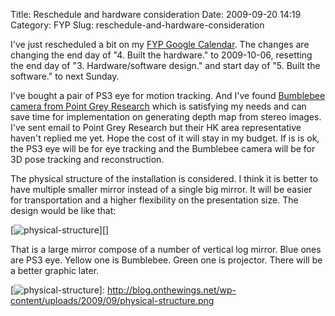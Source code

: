 Title: Reschedule and hardware consideration
Date: 2009-09-20 14:19
Category: FYP
Slug: reschedule-and-hardware-consideration

I've just rescheduled a bit on my [FYP Google Calendar][]. The changes
are changing the end day of "4. Built the hardware." to 2009-10-06,
resetting the end day of "3. Hardware/software design." and start day of
"5. Built the software." to next Sunday.

I've bought a pair of PS3 eye for motion tracking. And I've found
[Bumblebee camera from Point Grey Research][] which is satisfying my
needs and can save time for implementation on generating depth map from
stereo images. I've sent email to Point Grey Research but their HK area
representative haven't replied me yet. Hope the cost of it will stay in
my budget. If is is ok, the PS3 eye will be for eye tracking and the
Bumblebee camera will be for 3D pose tracking and reconstruction.

The physical structure of the installation is considered. I think it is
better to have multiple smaller mirror instead of a single big mirror.
It will be easier for transportation and a higher flexibility on the
presentation size. The design would be like that:

[![physical-structure][]][]

That is a large mirror compose of a number of vertical log mirror. Blue
ones are PS3 eye. Yellow one is Bumblebee. Green one is projector. There
will be a better graphic later.

  [FYP Google Calendar]: http://www.google.com/calendar/hosted/onthewings.net/embed?src=onthewings.net_mpc4j34uu4tgmb8532fecuqegk%40group.calendar.google.com&ctz=Asia/Hong_Kong
  [Bumblebee camera from Point Grey Research]: http://www.ptgrey.com/products/stereo.asp
  [physical-structure]: http://blog.onthewings.net/wp-content/uploads/2009/09/physical-structure-450x328.png
    "physical-structure"
  [![physical-structure][]]: http://blog.onthewings.net/wp-content/uploads/2009/09/physical-structure.png
